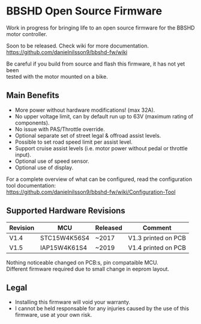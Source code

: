 # BBSHD Open Source Firmware

Work in progress for bringing life to an open source firmware for the BBSHD motor controller.

Soon to be released. Check wiki for more documentation.  
https://github.com/danielnilsson9/bbshd-fw/wiki

Be careful if you build from source and flash this firmware, it has not yet been  
tested with the motor mounted on a bike.


## Main Benefits
* More power without hardware modifications! (max 32A).
* No upper voltage limit, can by default run up to 63V (maximum rating of components).
* No issue with PAS/Throttle override.
* Optional separate set of street legal & offroad assist levels.
* Possible to set road speed limit per assist level.
* Support cruise assist levels (i.e. motor power without pedal or throttle input).
* Optional use of speed sensor.
* Optional use of display.

For a complete overview of what can be configured, read the configuration tool documentation:  
https://github.com/danielnilsson9/bbshd-fw/wiki/Configuration-Tool


## Supported Hardware Revisions

Revision | MCU          | Released    | Comment
-------- | ------------ | ----------- | --------------------
V1.4     | STC15W4K56S4 | ~2017       | V1.3 printed on PCB
V1.5     | IAP15W4K61S4 | ~2019       | V1.4 printed on PCB

Nothing noticeable changed on PCB:s, pin compataible MCU.  
Different firmware required due to small change in eeprom layout.


## Legal
* Installing this firmware will void your warranty.
* I cannot be held responsable for any injuries caused by the use of this firmware, use at your own risk.
